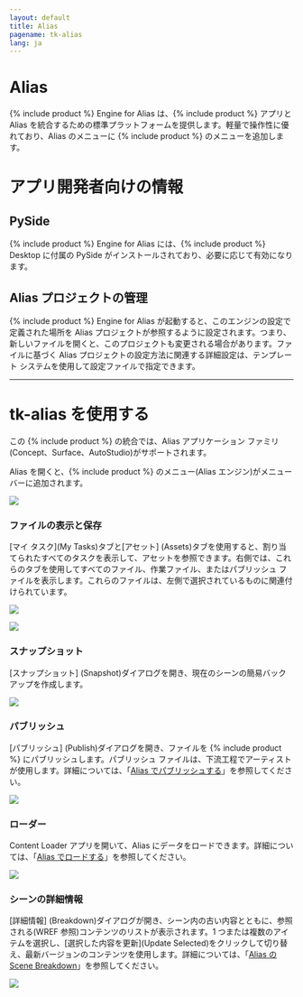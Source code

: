 ```yaml
---
layout: default
title: Alias
pagename: tk-alias
lang: ja
---
```


# Alias

{% include product %} Engine for Alias は、{% include product %} アプリと Alias を統合するための標準プラットフォームを提供します。軽量で操作性に優れており、Alias のメニューに {% include product %} のメニューを追加します。

# アプリ開発者向けの情報

## PySide

{% include product %} Engine for Alias には、{% include product %} Desktop に付属の PySide がインストールされており、必要に応じて有効になります。

## Alias プロジェクトの管理

{% include product %} Engine for Alias が起動すると、このエンジンの設定で定義された場所を Alias プロジェクトが参照するように設定されます。つまり、新しいファイルを開くと、このプロジェクトも変更される場合があります。ファイルに基づく Alias プロジェクトの設定方法に関連する詳細設定は、テンプレート システムを使用して設定ファイルで指定できます。

---

# tk-alias を使用する

この {% include product %} の統合では、Alias アプリケーション ファミリ(Concept、Surface、AutoStudio)がサポートされます。

Alias を開くと、{% include product %} のメニュー(Alias エンジン)がメニュー バーに追加されます。

![](https://help.autodesk.com/cloudhelp/2020/JPN/Alias-Shotgun/images/ShotgunOtherApps.png)

### ファイルの表示と保存

[マイ タスク](My Tasks)タブと[アセット] (Assets)タブを使用すると、割り当てられたすべてのタスクを表示して、アセットを参照できます。右側では、これらのタブを使用してすべてのファイル、作業ファイル、またはパブリッシュ ファイルを表示します。これらのファイルは、左側で選択されているものに関連付けられています。

![](https://help.autodesk.com/cloudhelp/2020/JPN/Alias-Shotgun/images/ShotgunFileOpen.png)

![](https://help.autodesk.com/cloudhelp/2020/JPN/Alias-Shotgun/images/ShotgunFileSave.png)

### スナップショット

[スナップショット] (Snapshot)ダイアログを開き、現在のシーンの簡易バックアップを作成します。

![](https://help.autodesk.com/cloudhelp/2020/JPN/Alias-Shotgun/images/ShotgunSnapshot.png)

### パブリッシュ

[パブリッシュ] (Publish)ダイアログを開き、ファイルを {% include product %} にパブリッシュします。パブリッシュ ファイルは、下流工程でアーティストが使用します。詳細については、「[Alias でパブリッシュする](https://github.com/shotgunsoftware/tk-alias/wiki/Publishing)」を参照してください。

![](https://help.autodesk.com/cloudhelp/2020/JPN/Alias-Shotgun/images/ShotgunPublish.png)

### ローダー

Content Loader アプリを開いて、Alias にデータをロードできます。詳細については、「[Alias でロードする](https://github.com/shotgunsoftware/tk-alias/wiki/Loading)」を参照してください。

![](https://help.autodesk.com/cloudhelp/2020/JPN/Alias-Shotgun/images/ShotgunLoader.png)

### シーンの詳細情報

[詳細情報] (Breakdown)ダイアログが開き、シーン内の古い内容とともに、参照される(WREF 参照)コンテンツのリストが表示されます。1 つまたは複数のアイテムを選択し、[選択した内容を更新](Update Selected)をクリックして切り替え、最新バージョンのコンテンツを使用します。詳細については、「[Alias の Scene Breakdown](https://github.com/shotgunsoftware/tk-alias/wiki/Scene-Breakdown)」を参照してください。

![](https://help.autodesk.com/cloudhelp/2020/JPN/Alias-Shotgun/images/ShotgunBreakdown.png)
